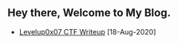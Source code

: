 ## Hey there, Welcome to My Blog.

* [Levelup0x07 CTF Writeup](CTF-Writeups/LevelUp0x07/) [18-Aug-2020]

 

